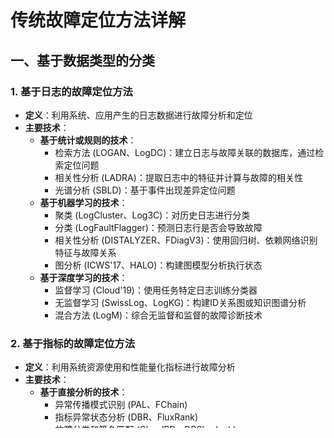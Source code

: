 # 传统故障定位方法详解

## 一、基于数据类型的分类

### 1. 基于日志的故障定位方法
- **定义**：利用系统、应用产生的日志数据进行故障分析和定位
- **主要技术**：
  - **基于统计或规则的技术**：
    - 检索方法 (LOGAN、LogDC)：建立日志与故障关联的数据库，通过检索定位问题
    - 相关性分析 (LADRA)：提取日志中的特征并计算与故障的相关性
    - 光谱分析 (SBLD)：基于事件出现差异定位问题
  - **基于机器学习的技术**：
    - 聚类 (LogCluster、Log3C)：对历史日志进行分类
    - 分类 (LogFaultFlagger)：预测日志行是否会导致故障
    - 相关性分析 (DISTALYZER、FDiagV3)：使用回归树、依赖网络识别特征与故障关系
    - 图分析 (ICWS'17、HALO)：构建图模型分析执行状态
  - **基于深度学习的技术**：
    - 监督学习 (Cloud'19)：使用任务特定日志训练分类器
    - 无监督学习 (SwissLog、LogKG)：构建ID关系图或知识图谱分析
    - 混合方法 (LogM)：综合无监督和监督的故障诊断技术

### 2. 基于指标的故障定位方法
- **定义**：利用系统资源使用和性能量化指标进行故障分析
- **主要技术**：
  - **基于直接分析的技术**：
    - 异常传播模式识别 (PAL、FChain)
    - 指标异常状态分析 (DBR、FluxRank)
    - 故障分类和签名匹配 (CloudPD、DBSherlock)
  - **基于游走的技术**：
    - 基于拓扑图的随机游走 (MonitorRank、ToN'18)
    - 基于因果图的随机游走 (CloudRanger、MS-Rank)
    - 图神经网络和变分图自编码器 (REASON、CORAL)
  - **基于搜索的技术**：
    - 深度优先搜索 (CauseInfer、IPCCC'16)
    - 广度优先搜索 (AS'20、DyCause)
  - **基于特征提取的技术**：
    - 监督学习 (ISSRE'16、PatternMatcher)
    - 无监督学习 (Fingerprint、iSQUAD)

### 3. 基于追踪的故障定位方法
- **定义**：利用请求在微服务间的传递路径和执行时间进行故障定位
- **主要技术**：
  - **基于特征提取的技术**：
    - 故障特征提取 (MEPFL)
    - 上下游依赖分析 (RanCorr、ModelCoder)
    - 异常偏差量化 (CloudDiag、WinG)
  - **基于异常检测的技术**：
    - 可视化分析 (GMTA)
    - 机器学习检测 (MicroSketch)
    - 深度学习检测 (TraceAnomaly、TraceModel)
  - **基于根因分析的技术**：
    - 相似度匹配 (FPDB)
    - 光谱分析 (T-Rank、TraceRCA)
    - 随机游走 (TraceRank、MicroRank)
    - 因果分析 (Sage、Sleuth)

### 4. 基于多模态数据的故障定位方法
- **定义**：综合利用日志、指标、追踪等多种数据进行故障定位
- **主要技术**：
  - **结果融合**：
    - 异常检测与互信息计算 (ICWS'20)
    - 多源数据投票机制 (PDiagnose)
  - **模型融合**：
    - 服务依赖图与多模态数据融合 (Groot、TrinityRCL)
    - 知识图谱集成 (MicroCBR、UniDiag)
  - **特征融合**：
    - 统一特征矩阵提取 (CloudRCA、Eadro)
    - 统一事件表示 (DiagFusion、Nezha)
    - 时间序列格式统一 (DeepHunt、ART)

## 二、基于技术方法的分类

### 1. 基于统计与规则的方法
- **特点**：
  - 依赖预定义规则和统计模型
  - 计算复杂度较低，易于理解和实现
  - 不依赖大量历史数据
- **典型应用**：
  - 日志模式匹配
  - 阈值检测
  - 异常统计分析

### 2. 基于机器学习的方法
- **特点**：
  - 通过数据驱动学习模式
  - 需要训练数据，可以处理复杂场景
  - 包括监督学习和无监督学习
- **典型应用**：
  - 故障分类和预测
  - 异常检测
  - 故障特征提取
  - 路径异常识别

### 3. 基于图分析的方法
- **特点**：
  - 构建服务/组件关系图
  - 通过图算法分析故障传播和定位根因
  - 能反映系统拓扑和依赖关系
- **典型应用**：
  - 服务调用图分析
  - 故障传播路径分析
  - 随机游走算法
  - 图神经网络

### 4. 基于因果推理的方法
- **特点**：
  - 分析事件的因果关系
  - 构建因果图或贝叶斯网络
  - 能推断故障根因和影响范围
- **典型应用**：
  - PC算法构建因果图
  - 贝叶斯推理
  - 反事实分析
  - 因果图搜索算法

## 三、传统方法的优势与局限性

### 优势
- 计算资源需求较低
- 在特定场景下有较高准确率
- 领域知识融合程度高
- 可解释性较强

### 局限性
- 难以适应复杂多变的故障场景
- 跨系统、跨环境泛化能力有限
- 通常需要专家参与规则设计或数据标注
- 难以处理未见过的故障类型
- 多半依赖于高质量的数据标注 